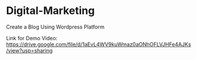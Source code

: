 # Digital-Marketing

Create a Blog Using Wordpress Platform

Link for Demo Video:
https://drive.google.com/file/d/1aEvL4WV9kuWmaz0aONhOFLVJHFe4AJKs/view?usp=sharing
